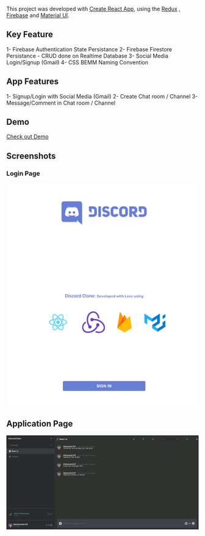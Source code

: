 This project was developed with [Create React App](https://github.com/facebook/create-react-app), using the [Redux](https://redux.js.org/) , [Firebase](https://firebase.google.com/) and [Material UI](https://material-ui.com/).

## Key Feature

1- Firebase Authentication State Persistance 
2- Firebase Firestore Persistance - CRUD done on Realtime Database
3- Social Media Login/Signup (Gmail)
4- CSS BEMM Naming Convention 

## App Features

1- Signup/Login with Social Media (Gmail)
2- Create Chat room / Channel 
3- Message/Comment in Chat room / Channel

## Demo

[Check out Demo](https://discord-clone-redux-firebase.web.app/)

## Screenshots 

### Login Page 

![Login Page](https://github.com/arifshariati/discord-clone-react-redux-firebase/blob/master/login_page.png)

## Application Page 

![Application Page](https://github.com/arifshariati/discord-clone-react-redux-firebase/blob/master/application_page.png)


